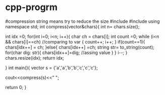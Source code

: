 # cpp-progrm
#compression string  means try to reduce the size
#include<iostream>
#include<vector>
using namespace std;
int compress(vector<char>&chars){
    int n= chars.size();

   int idx =0;
    for(int i=0; i<n; i++){
        char ch = chars[i];
        int count =0;
        while (i<n && chars[i]==ch)  //comparing to var 
        {
            count++; i++;
        }
        if(count==1){
            chars[idx++] = ch;
        }else{
            chars[idx++] =ch;
            string str= to_string(count);
            for(char dig: str){
                chars[idx++]=dig;  //assing value 
            }
        }
        i--;
    }
    chars.resize(idx);
    return idx;


}
int main(){
    vector<char> s = {'a','a','b','b','c','c','c'};

   cout<<compress(s)<<" ";

  return 0;
}
